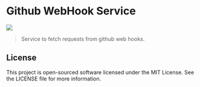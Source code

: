 Github WebHook Service
======================

![](http://ovr.github.io/github-webhook-service/res/graph.png)

> Service to fetch requests from github web hooks.

License
-------

This project is open-sourced software licensed under the MIT License. See the LICENSE file for more information.